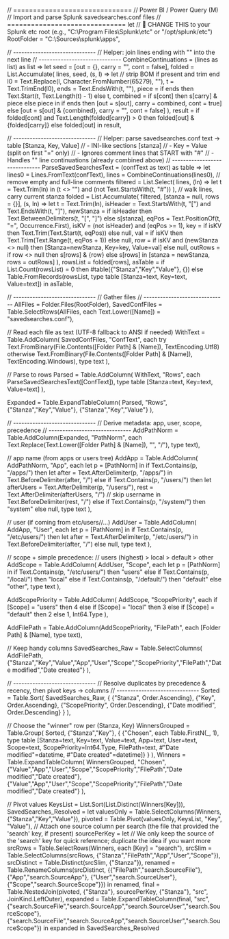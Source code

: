 // ==============================
// Power BI / Power Query (M)
// Import and parse Splunk savedsearches.conf files
// ==============================
let
  // 🔧 CHANGE THIS to your Splunk etc root (e.g., "C:\Program Files\Splunk\etc" or "/opt/splunk/etc")
  RootFolder = "C:\Sources\splunk\apps",

  // ------------------------------
  // Helper: join lines ending with "\" into the next line
  // ------------------------------
  CombineContinuations = (lines as list) as list =>
    let
      seed = [out = {}, carry = "", cont = false],
      folded =
        List.Accumulate(
          lines,
          seed,
          (s, l) =>
            let
              // strip BOM if present and trim end
              l0 = Text.Replace(l, Character.FromNumber(65279), ""),
              t  = Text.TrimEnd(l0),
              ends = Text.EndsWith(t, "\"),
              piece = if ends then Text.Start(t, Text.Length(t) - 1) else t,
              combined = if s[cont] then s[carry] & piece else piece
            in
              if ends then
                [out = s[out], carry = combined, cont = true]
              else
                [out = s[out] & {combined}, carry = "", cont = false]
        ),
      result =
        if folded[cont] and Text.Length(folded[carry]) > 0
        then folded[out] & {folded[carry]}
        else folded[out]
    in
      result,

  // ------------------------------
  // Helper: parse savedsearches.conf text -> table [Stanza, Key, Value]
  // - INI-like sections [stanza]
  // - Key = Value (split on first "=" only)
  // - Ignores comment lines that START with "#"
  // - Handles "\" line continuations (already combined above)
  // ------------------------------
  ParseSavedSearchesText = (confText as text) as table =>
    let
      lines0 = Lines.FromText(confText),
      lines  = CombineContinuations(lines0),
      // remove empty and full-line comments
      filtered =
        List.Select(
          lines,
          (ln) =>
            let t = Text.Trim(ln)
            in  (t <> "") and (not Text.StartsWith(t, "#"))
        ),
      // walk lines, carry current stanza
      folded =
        List.Accumulate(
          filtered,
          [stanza = null, rows = {}],
          (s, ln) =>
            let
              t = Text.Trim(ln),
              isHeader = Text.StartsWith(t, "[") and Text.EndsWith(t, "]"),
              newStanza =
                if isHeader
                then Text.BetweenDelimiters(t, "[", "]")
                else s[stanza],
              eqPos = Text.PositionOf(t, "=", Occurrence.First),
              isKV  = (not isHeader) and (eqPos >= 1),
              key   = if isKV then Text.Trim(Text.Start(t, eqPos)) else null,
              val   = if isKV then Text.Trim(Text.Range(t, eqPos + 1)) else null,
              row   = if isKV and (newStanza <> null) then [Stanza=newStanza, Key=key, Value=val] else null,
              outRows = if row <> null then s[rows] & {row} else s[rows]
            in
              [stanza = newStanza, rows = outRows]
        ),
      rowsList = folded[rows],
      asTable  = if List.Count(rowsList) = 0 then #table({"Stanza","Key","Value"}, {}) else Table.FromRecords(rowsList, type table [Stanza=text, Key=text, Value=text])
    in
      asTable,

  // ------------------------------
  // Gather files
  // ------------------------------
  AllFiles = Folder.Files(RootFolder),
  SavedConfFiles = Table.SelectRows(AllFiles, each Text.Lower([Name]) = "savedsearches.conf"),

  // Read each file as text (UTF-8 fallback to ANSI if needed)
  WithText =
    Table.AddColumn(
      SavedConfFiles,
      "ConfText",
      each try Text.FromBinary(File.Contents([Folder Path] & [Name]), TextEncoding.Utf8)
           otherwise Text.FromBinary(File.Contents([Folder Path] & [Name]), TextEncoding.Windows),
      type text
    ),

  // Parse to rows
  Parsed =
    Table.AddColumn(
      WithText,
      "Rows",
      each ParseSavedSearchesText([ConfText]),
      type table [Stanza=text, Key=text, Value=text]
    ),

  Expanded =
    Table.ExpandTableColumn(
      Parsed,
      "Rows",
      {"Stanza","Key","Value"},
      {"Stanza","Key","Value"}
    ),

  // ------------------------------
  // Derive metadata: app, user, scope, precedence
  // ------------------------------
  AddPathNorm = Table.AddColumn(Expanded, "PathNorm", each Text.Replace(Text.Lower([Folder Path] & [Name]), "\", "/"), type text),

  // app name (from apps or users tree)
  AddApp =
    Table.AddColumn(
      AddPathNorm,
      "App",
      each
        let p = [PathNorm] in
          if Text.Contains(p, "/apps/") then
            let after = Text.AfterDelimiter(p, "/apps/") in Text.BeforeDelimiter(after, "/")
          else if Text.Contains(p, "/users/") then
            let
              afterUsers = Text.AfterDelimiter(p, "/users/"),
              rest      = Text.AfterDelimiter(afterUsers, "/") // skip username
            in Text.BeforeDelimiter(rest, "/")
          else if Text.Contains(p, "/system/") then "system"
          else null,
      type text
    ),

  // user (if coming from etc/users/<user>/...)
  AddUser =
    Table.AddColumn(
      AddApp,
      "User",
      each
        let p = [PathNorm] in
          if Text.Contains(p, "/etc/users/") then
            let after = Text.AfterDelimiter(p, "/etc/users/") in Text.BeforeDelimiter(after, "/")
          else null,
      type text
    ),

  // scope + simple precedence:
  //   users (highest) > local > default > other
  AddScope =
    Table.AddColumn(
      AddUser,
      "Scope",
      each
        let p = [PathNorm] in
          if Text.Contains(p, "/etc/users/") then "users"
          else if Text.Contains(p, "/local/") then "local"
          else if Text.Contains(p, "/default/") then "default"
          else "other",
      type text
    ),

  AddScopePriority =
    Table.AddColumn(
      AddScope,
      "ScopePriority",
      each if [Scope] = "users" then 4
           else if [Scope] = "local" then 3
           else if [Scope] = "default" then 2
           else 1,
      Int64.Type
    ),

  AddFilePath = Table.AddColumn(AddScopePriority, "FilePath", each [Folder Path] & [Name], type text),

  // Keep handy columns
  SavedSearches_Raw =
    Table.SelectColumns(
      AddFilePath,
      {"Stanza","Key","Value","App","User","Scope","ScopePriority","FilePath","Date modified","Date created"}
    ),

  // ------------------------------
  // Resolve duplicates by precedence & recency, then pivot keys -> columns
  // ------------------------------
  Sorted =
    Table.Sort(
      SavedSearches_Raw,
      {
        {"Stanza", Order.Ascending},
        {"Key", Order.Ascending},
        {"ScopePriority", Order.Descending},
        {"Date modified", Order.Descending}
      }
    ),

  // Choose the "winner" row per (Stanza, Key)
  WinnersGrouped =
    Table.Group(
      Sorted,
      {"Stanza","Key"},
      {
        {"Chosen", each Table.FirstN(_, 1), type table [Stanza=text, Key=text, Value=text, App=text, User=text, Scope=text, ScopePriority=Int64.Type, FilePath=text, #"Date modified"=datetime, #"Date created"=datetime]}
      }
    ),
  Winners =
    Table.ExpandTableColumn(
      WinnersGrouped, "Chosen",
      {"Value","App","User","Scope","ScopePriority","FilePath","Date modified","Date created"},
      {"Value","App","User","Scope","ScopePriority","FilePath","Date modified","Date created"}
    ),

  // Pivot values
  KeysList = List.Sort(List.Distinct(Winners[Key])),
  SavedSearches_Resolved =
    let
      valuesOnly = Table.SelectColumns(Winners, {"Stanza","Key","Value"}),
      pivoted = Table.Pivot(valuesOnly, KeysList, "Key", "Value"),
      // Attach one source column per search (the file that provided the 'search' key, if present)
      sourcePerKey =
        let
          // We only keep the source of the 'search' key for quick reference; duplicate the idea if you want more
          srcRows = Table.SelectRows(Winners, each [Key] = "search"),
          srcSlim = Table.SelectColumns(srcRows, {"Stanza","FilePath","App","User","Scope"}),
          srcDistinct = Table.Distinct(srcSlim, {"Stanza"}),
          renamed = Table.RenameColumns(srcDistinct, {{"FilePath","search.SourceFile"}, {"App","search.SourceApp"}, {"User","search.SourceUser"}, {"Scope","search.SourceScope"}})
        in
          renamed,
      final = Table.NestedJoin(pivoted, {"Stanza"}, sourcePerKey, {"Stanza"}, "src", JoinKind.LeftOuter),
      expanded = Table.ExpandTableColumn(final, "src", {"search.SourceFile","search.SourceApp","search.SourceUser","search.SourceScope"}, {"search.SourceFile","search.SourceApp","search.SourceUser","search.SourceScope"})
    in
      expanded
in
    SavedSearches_Resolved